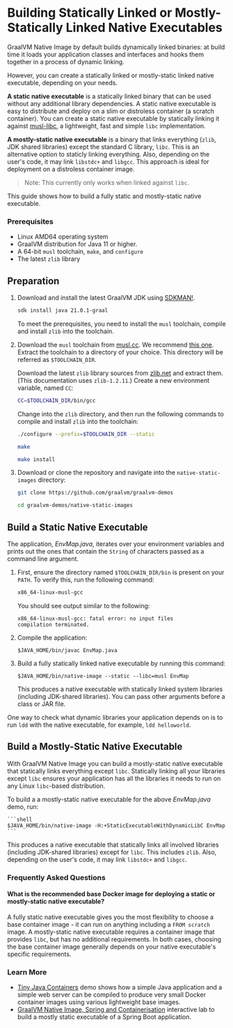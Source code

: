 # Building Statically Linked or Mostly-Statically Linked Native Executables

GraalVM Native Image by default builds dynamically linked binaries: at build time it loads your application classes and interfaces and hooks them together in a process of dynamic linking.

However, you can create a statically linked or mostly-static linked native executable, depending on your needs. 

**A static native executable** is a statically linked binary that can be used without any additional library dependencies.
A static native executable is easy to distribute and deploy on a slim or distroless container (a scratch container).
You can create a static native executable by statically linking it against [musl-libc](https://musl.libc.org/), a lightweight, fast and simple `libc` implementation.

**A mostly-static native executable** is a binary that links everything (`zlib`, JDK shared libraries) except the standard C library, `libc`. This is an alternative option to staticly linking everything. Also, depending on the user's code, it may link `libstdc+` and `libgcc`.
This approach is ideal for deployment on a distroless container image.

> Note: This currently only works when linked against `libc`.

This guide shows how to build a fully static and mostly-static native executable.

### Prerequisites

- Linux AMD64 operating system
- GraalVM distribution for Java 11 or higher.
- A 64-bit `musl` toolchain, `make`, and `configure`
- The latest `zlib` library

## Preparation

1. Download and install the latest GraalVM JDK using [SDKMAN!](https://sdkman.io/).
    ```bash
    sdk install java 21.0.1-graal
    ```
    To meet the prerequisites, you need to install the `musl` toolchain, compile and install `zlib` into the toolchain.

2. Download the `musl` toolchain from [musl.cc](https://musl.cc/). We recommend [this one](https://more.musl.cc/10/x86_64-linux-musl/x86_64-linux-musl-native.tgz). Extract the toolchain to a directory of your choice. This directory will be referred as `$TOOLCHAIN_DIR`. 

    Download the latest `zlib` library sources from [zlib.net](https://zlib.net/) and extract them. (This documentation uses `zlib-1.2.11`.)
    Create a new environment variable, named `CC`:
    ```bash
    CC=$TOOLCHAIN_DIR/bin/gcc
    ```
    Change into the `zlib` directory, and then run the following commands to compile and install `zlib` into the toolchain:
    ```bash
    ./configure --prefix=$TOOLCHAIN_DIR --static
    ```
    ```bash
    make
    ```
    ```bash
    make install
    ```

3. Download or clone the repository and navigate into the `native-static-images` directory:
    ```bash
    git clone https://github.com/graalvm/graalvm-demos
    ```
    ```bash
    cd graalvm-demos/native-static-images
    ```

## Build a Static Native Executable

The application, _EnvMap.java_, iterates over your environment variables and prints out the ones that contain the `String` of characters passed as a command line argument.

1. First, ensure the directory named `$TOOLCHAIN_DIR/bin` is present on your `PATH`.
    To verify this, run the following command:
    ```bash
    x86_64-linux-musl-gcc
    ```
    
    You should see output similar to the following:
    ```
    x86_64-linux-musl-gcc: fatal error: no input files
    compilation terminated.
    ```

2. Compile the application:
    ```shell
    $JAVA_HOME/bin/javac EnvMap.java
    ```

3. Build a fully statically linked native executable by running this command:
    ```shell
    $JAVA_HOME/bin/native-image --static --libc=musl EnvMap
    ```
    This produces a native executable with statically linked system libraries (including JDK-shared libraries).
    You can pass other arguments before a class or JAR file.

One way to check what dynamic libraries your application depends on is to run `ldd` with the native executable, for example, `ldd helloworld`.

## Build a Mostly-Static Native Executable

With GraalVM Native Image you can build a mostly-static native executable that statically links everything except `libc`. Statically linking all your libraries except `libc` ensures your application has all the libraries it needs to run on any Linux `libc`-based distribution.

To build a  a mostly-static native executable for the above _EnvMap.java_ demo, run:

    ```shell
    $JAVA_HOME/bin/native-image -H:+StaticExecutableWithDynamicLibC EnvMap
    ```

This produces a native executable that statically links all involved libraries (including JDK-shared libraries) except for `libc`. This includes `zlib`. Also, depending on the user's code, it may link `libstdc+` and `libgcc`.

### Frequently Asked Questions

#### What is the recommended base Docker image for deploying a static or mostly-static native executable?

A fully static native executable gives you the most flexibility to choose a base container image - it can run on anything including a `FROM scratch` image.
A mostly-static native executable requires a container image that provides `libc`, but has no additional requirements.
In both cases, choosing the base container image generally depends on your native executable's specific requirements.

### Learn More

* [Tiny Java Containers](https://github.com/graalvm/graalvm-demos/tree/master/tiny-java-containers) demo shows how a simple Java application and a simple web server can be compiled to produce very small Docker container images using various lightweight base images.
* [GraalVM Native Image, Spring and Containerisation](https://luna.oracle.com/lab/fdfd090d-e52c-4481-a8de-dccecdca7d68) interactive lab to build a mostly static executable of a Spring Boot application.
